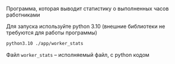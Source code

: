 Программа, которая выводит статистику о выполненных часов работниками

Для запуска используйте python 3.10 (внешние библиотеки не требуются для работы программы)
```bash
python3.10 ./app/worker_stats
```

Файл `worker_stats` – исполняемый файл, с python кодом
